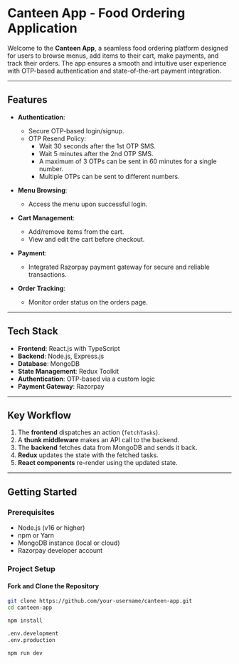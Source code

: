 # Canteen App - Food Ordering Application

Welcome to the **Canteen App**, a seamless food ordering platform designed for users to browse menus, add items to their cart, make payments, and track their orders. The app ensures a smooth and intuitive user experience with OTP-based authentication and state-of-the-art payment integration.

---

## Features

- **Authentication**:
  - Secure OTP-based login/signup.
  - OTP Resend Policy:
    - Wait 30 seconds after the 1st OTP SMS.
    - Wait 5 minutes after the 2nd OTP SMS.
    - A maximum of 3 OTPs can be sent in 60 minutes for a single number.
    - Multiple OTPs can be sent to different numbers.

- **Menu Browsing**:
  - Access the menu upon successful login.

- **Cart Management**:
  - Add/remove items from the cart.
  - View and edit the cart before checkout.

- **Payment**:
  - Integrated Razorpay payment gateway for secure and reliable transactions.

- **Order Tracking**:
  - Monitor order status on the orders page.

---

## Tech Stack

- **Frontend**: React.js with TypeScript
- **Backend**: Node.js, Express.js
- **Database**: MongoDB
- **State Management**: Redux Toolkit
- **Authentication**: OTP-based via a custom logic
- **Payment Gateway**: Razorpay

---

## Key Workflow

1. The **frontend** dispatches an action (`fetchTasks`).
2. A **thunk middleware** makes an API call to the backend.
3. The **backend** fetches data from MongoDB and sends it back.
4. **Redux** updates the state with the fetched tasks.
5. **React components** re-render using the updated state.

---

## Getting Started

### Prerequisites
- Node.js (v16 or higher)
- npm or Yarn
- MongoDB instance (local or cloud)
- Razorpay developer account

### Project Setup

#### Fork and Clone the Repository
```bash
git clone https://github.com/your-username/canteen-app.git
cd canteen-app

npm install

.env.development
.env.production

npm run dev

